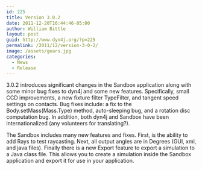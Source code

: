```yaml
---
id: 225
title: Version 3.0.2
date: 2011-12-20T16:44:46-05:00
author: William Bittle
layout: post
guid: http://www.dyn4j.org/?p=225
permalink: /2011/12/version-3-0-2/
image: /assets/gears.jpg
categories:
  - News
  - Release
---
```

3.0.2 introduces significant changes in the Sandbox application along with some minor bug fixes to dyn4j and some new features. Specifically, small CCD improvements, a new fixture filter TypeFilter, and tangent speed settings on contacts. Bug fixes include: a fix to the Body.setMass(Mass.Type) method, auto-sleeping bug, and a rotation disc computation bug. In addition, both dyn4j and Sandbox have been internationalized (any volunteers for translating?).

The Sandbox includes many new features and fixes. First, is the ability to add Rays to test raycasting. Next, all output angles are in Degrees (GUI, xml, and java files). Finally there is a new Export feature to export a simulation to a Java class file. This allows you to create a simulation inside the Sandbox application and export it for use in your application.
